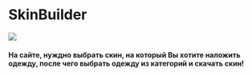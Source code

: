 <h1>SkinBuilder</h1>
<img src="https://github.com/skinbuildermd/skinbuildermd.github.io/assets/68651897/8fd3c5a7-d87e-4106-a16c-9bffd8db9374">


<h4>На сайте, нуждно выбрать скин, на который Вы хотите наложить одежду, после чего выбрать одежду из категорий и скачать скин!</h4>